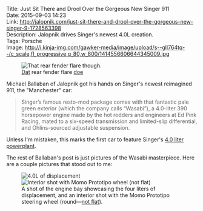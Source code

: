 Title: Just Sit There and Drool Over the Gorgeous New Singer 911  
Date: 2015-09-03 14:23  
Link: http://jalopnik.com/just-sit-there-and-drool-over-the-gorgeous-new-singer-9-1728563398  
Description: Jalopnik drives Singer's newest 4.0L creation.  
Tags: Porsche  
Image: http://i.kinja-img.com/gawker-media/image/upload/s--glI764tq--/c_scale,fl_progressive,q_80,w_800/1414556606644345009.jpg  

<figure>
	<img src="http://i.kinja-img.com/gawker-media/image/upload/s--glI764tq--/c_scale,fl_progressive,q_80,w_800/1414556606644345009.jpg" alt="That rear fender flare though." title="That rear fender flare though.">
	<figcaption><a href="http://www.urbandictionary.com/define.php?term=dat&defid=253641" title="Urban Dictionary: 'dat'">Dat</a> rear fender flare <a href="http://www.urbandictionary.com/define.php?term=Doe&defid=5720705" title="Urban Dictionary: 'doe'">doe</a></figcaption>
</figure>

Michael Ballaban of Jalopnik got his hands on Singer's newest reimagined 911, the "Manchester" car:

> Singer’s famous resto-mod package comes with that fantastic pale green exterior (which the company calls “Wasabi”), a 4.0-liter 390 horsepower engine made by the hot rodders and engineers at Ed Pink Racing, mated to a six-speed transmission and limited-slip differential, and Ohlins-sourced adjustable suspension.

Unless I'm mistaken, this marks the first car to feature Singer's [4.0 liter powerplant][total911]. 

The rest of Ballaban's post is just pictures of the Wasabi masterpiece. Here are a couple pictures that stood out to me:

<figure >
	<img class="inlineTwo" src="http://i.kinja-img.com/gawker-media/image/upload/s--fCTYTvOW--/c_scale,fl_progressive,q_80,w_800/1414556605173236913.jpg" alt="4.0L of displacement" title="4.0L of displacement">
	<img class="inlineTwo" src="http://i.kinja-img.com/gawker-media/image/upload/s--Td_4NWG7--/c_scale,fl_progressive,q_80,w_800/1414556604746902449.jpg" alt="Interior shot with Momo Prototipo wheel (not flat)" title="Interior shot with Momo Prototipo wheel (not flat)">
	<figcaption>A shot of the engine bay showcasing the four liters of displacement, and an interior shot with the Momo Prototipo steering wheel (round&mdash;<a href="http://www.audizine.com/forum/showthread.php/473463-Someone-explain-the-appeal-of-the-Flat-bottomed-Steering-Wheel">not flat</a>).</figcaption>
</figure>

[total911]: http://www.total911.com/singer-vehicle-designs-latest-engine-is-automotive-art/ "Singer's 4.0L motor"